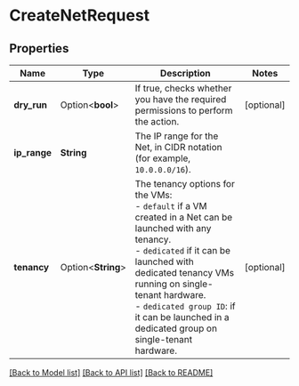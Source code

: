 # CreateNetRequest

## Properties

Name | Type | Description | Notes
------------ | ------------- | ------------- | -------------
**dry_run** | Option<**bool**> | If true, checks whether you have the required permissions to perform the action. | [optional]
**ip_range** | **String** | The IP range for the Net, in CIDR notation (for example, `10.0.0.0/16`). | 
**tenancy** | Option<**String**> | The tenancy options for the VMs:<br /> - `default` if a VM created in a Net can be launched with any tenancy.<br /> - `dedicated` if it can be launched with dedicated tenancy VMs running on single-tenant hardware.<br /> - `dedicated group ID`: if it can be launched in a dedicated group on single-tenant hardware. | [optional]

[[Back to Model list]](../README.md#documentation-for-models) [[Back to API list]](../README.md#documentation-for-api-endpoints) [[Back to README]](../README.md)


